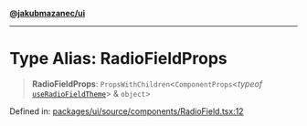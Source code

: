 [**@jakubmazanec/ui**](../README.md)

---

# Type Alias: RadioFieldProps

> **RadioFieldProps**: `PropsWithChildren`\<`ComponentProps`\<_typeof_
> [`useRadioFieldTheme`](../functions/useRadioFieldTheme.md)\> & `object`\>

Defined in:
[packages/ui/source/components/RadioField.tsx:12](https://github.com/jakubmazanec/tools/blob/7c5f40d811171692b72a47160bc33d644201b16a/packages/ui/source/components/RadioField.tsx#L12)

